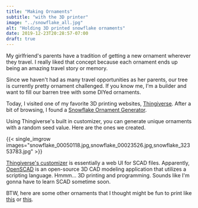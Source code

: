 ```yaml
---
title: "Making Ornaments"
subtitle: "with the 3D printer"
image: "../snowflake_all.jpg"
alt: "Holding 3D printed snowflake ornaments"
date: 2019-12-23T20:28:57-07:00
draft: true
---
```


My girlfriend's parents have a tradition of getting a new ornament wherever they travel. I really liked that concept because each ornament ends up being an amazing travel story or memory.

Since we haven't had as many travel opportunities as her parents, our tree is currently pretty ornament challenged. If you know me, I'm a builder and want to fill our barren tree with some DIYed ornaments.

Today, I visited one of my favorite 3D printing websites, [Thingiverse](https://www.thingiverse.com/).  After a bit of browsing, I found a [Snowflake Ornament Generator](https://www.thingiverse.com/thing:188481).

Using Thingiverse's built in customizer, you can generate unique ornaments with a random seed value.  Here are the ones we created.

{{< single_imgrow images="snowflake_00050118.jpg,snowflake_00023526.jpg,snowflake_32353783.jpg" >}} 

[Thingiverse's customizer](https://www.thingiverse.com/customizer) is essentially a web UI for SCAD files.  Apparently, [OpenSCAD](https://openscad.org/) is an open-source 3D CAD modeling application that utilizes a scripting language. Hmmm... 3D printing and programming. Sounds like I'm gonna have to learn SCAD sometime soon.

BTW, here are some other ornaments that I thought might be fun to print like [this](https://www.thingiverse.com/thing:563396) or [this](https://www.thingiverse.com/thing:2739855).
